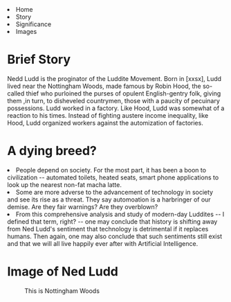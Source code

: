<header>
<h1>
    <title> About Ned Ludd</title>
</h1>
</header>   
    <nav>
        <li>
            Home
        </li>
        <li>
            Story
        </li>
        <li>
            Significance
        </li>
        <li>
            Images
        </li>
    </nav>
<body>
<h1> Brief Story </h1>
    <p>
    Nedd Ludd is the proginator of the Luddite Movement.  Born in [xxsx], Ludd lived near the Nottingham Woods, made famous by Robin Hood, the so-called thief who purloined the purses of opulent English-gentry folk, giving them ,in turn, to disheveled countrymen, those with a paucity of pecuinary possessions.  Ludd worked in a factory.  Like Hood, Ludd was somewhat of a reaction to his times.  Instead of fighting austere income inequality, like Hood, Ludd organized workers against the automization of factories.  
    </p>
<h1>A dying breed? </h1>
    <p2>
    <li>
    People depend on society.  For the most part, it has been a boon to civilization -- automated toilets, heated seats, smart phone applications to look up the nearest non-fat macha latte.  
    </li>
    <li>
    Some are more adverse to the advancement of technology in society and see its rise as a threat.  They say automoation is a harbringer of our demise.  Are they fair warnings?  Are they overblown? 
    </li>
    <li>
    From this comprehensive analysis and study of modern-day Luddites -- I defined that term, right? -- one may conclude that history is shifting away from Ned Ludd's sentiment that technology is detrimental if it replaces humans.  Then again, one may also conclude that such sentiments still exist and that we will all live happily ever after with Artificial Intelligence. 
    </li>
    </p2>
<h1> Image of Ned Ludd</h1>
<figure>
</figure>
<figure caption> This is Nottingham Woods </figure caption>
</body>
